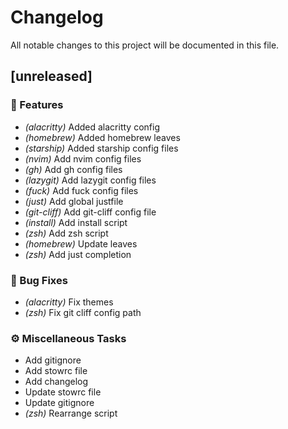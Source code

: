 # Changelog

All notable changes to this project will be documented in this file.

## [unreleased]

### 🚀 Features

- *(alacritty)* Added alacritty config
- *(homebrew)* Added homebrew leaves
- *(starship)* Added starship config files
- *(nvim)* Add nvim config files
- *(gh)* Add gh config files
- *(lazygit)* Add lazygit config files
- *(fuck)* Add fuck config files
- *(just)* Add global justfile
- *(git-cliff)* Add git-cliff config file
- *(install)* Add install script
- *(zsh)* Add zsh script
- *(homebrew)* Update leaves
- *(zsh)* Add just completion

### 🐛 Bug Fixes

- *(alacritty)* Fix themes
- *(zsh)* Fix git cliff config path

### ⚙️ Miscellaneous Tasks

- Add gitignore
- Add stowrc file
- Add changelog
- Update stowrc file
- Update gitignore
- *(zsh)* Rearrange script

<!-- generated by git-cliff -->
